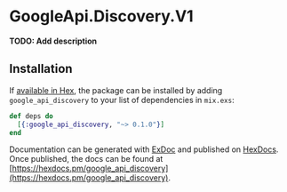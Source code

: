 # GoogleApi.Discovery.V1

**TODO: Add description**

## Installation

If [available in Hex](https://hex.pm/docs/publish), the package can be installed
by adding `google_api_discovery` to your list of dependencies in `mix.exs`:

```elixir
def deps do
  [{:google_api_discovery, "~> 0.1.0"}]
end
```

Documentation can be generated with [ExDoc](https://github.com/elixir-lang/ex_doc)
and published on [HexDocs](https://hexdocs.pm). Once published, the docs can
be found at [https://hexdocs.pm/google_api_discovery](https://hexdocs.pm/google_api_discovery).
